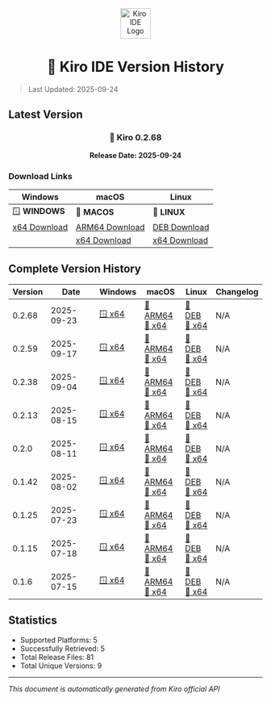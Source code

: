 <div align="center">
  <img src="./public/kiro.png" alt="Kiro IDE Logo" width="60" height="60">
  
  # 🚀 Kiro IDE Version History
</div>

> Last Updated: 2025-09-24

## Latest Version

<div align="center">

### 📌 Kiro 0.2.68

**Release Date: 2025-09-24**

</div>

### Download Links

| Windows | macOS | Linux |
|---------|-------|-------|
| 🪟 **WINDOWS** | 🍎 **MACOS** | 🐧 **LINUX** |
| [x64 Download](https://prod.download.desktop.kiro.dev/releases/202509232137-Kiro-win32-x64.exe) | [ARM64 Download](https://prod.download.desktop.kiro.dev/releases/202509232137-Kiro-dmg-darwin-arm64.dmg) | [DEB Download](https://prod.download.desktop.kiro.dev/releases/202509232137--distro-linux-x64-deb/202509232137-distro-linux-x64.deb) |
| | [x64 Download](https://prod.download.desktop.kiro.dev/releases/202509232137-Kiro-dmg-darwin-x64.dmg) | [x64 Download](https://prod.download.desktop.kiro.dev/releases/202509232137--distro-linux-x64-tar-gz/202509232137-distro-linux-x64.tar.gz) |

## Complete Version History

| Version | Date | Windows | macOS | Linux | Changelog |
|---------|------|---------|-------|-------|----------|
| 0.2.68 | 2025-09-23 | [🪟 x64](https://prod.download.desktop.kiro.dev/releases/202509232137-Kiro-win32-x64.exe) | [🍎 ARM64](https://prod.download.desktop.kiro.dev/releases/202509232137-Kiro-dmg-darwin-arm64.dmg)<br>[🍎 x64](https://prod.download.desktop.kiro.dev/releases/202509232137-Kiro-dmg-darwin-x64.dmg) | [🐧 DEB](https://prod.download.desktop.kiro.dev/releases/202509232137--distro-linux-x64-deb/202509232137-distro-linux-x64.deb)<br>[🐧 x64](https://prod.download.desktop.kiro.dev/releases/202509232137--distro-linux-x64-tar-gz/202509232137-distro-linux-x64.tar.gz) | N/A |
| 0.2.59 | 2025-09-17 | [🪟 x64](https://prod.download.desktop.kiro.dev/releases/202509172055-Kiro-win32-x64.exe) | [🍎 ARM64](https://prod.download.desktop.kiro.dev/releases/202509172055-Kiro-dmg-darwin-arm64.dmg)<br>[🍎 x64](https://prod.download.desktop.kiro.dev/releases/202509172055-Kiro-dmg-darwin-x64.dmg) | [🐧 DEB](https://prod.download.desktop.kiro.dev/releases/202509172055--distro-linux-x64-deb/202509172055-distro-linux-x64.deb)<br>[🐧 x64](https://prod.download.desktop.kiro.dev/releases/202509172055--distro-linux-x64-tar-gz/202509172055-distro-linux-x64.tar.gz) | N/A |
| 0.2.38 | 2025-09-04 | [🪟 x64](https://prod.download.desktop.kiro.dev/releases/202509032213-Kiro-win32-x64.exe) | [🍎 ARM64](https://prod.download.desktop.kiro.dev/releases/202509032213-Kiro-dmg-darwin-arm64.dmg)<br>[🍎 x64](https://prod.download.desktop.kiro.dev/releases/202509032213-Kiro-dmg-darwin-x64.dmg) | [🐧 DEB](https://prod.download.desktop.kiro.dev/releases/202509032213--distro-linux-x64-deb/202509032213-distro-linux-x64.deb)<br>[🐧 x64](https://prod.download.desktop.kiro.dev/releases/202509032213--distro-linux-x64-tar-gz/202509032213-distro-linux-x64.tar.gz) | N/A |
| 0.2.13 | 2025-08-15 | [🪟 x64](https://prod.download.desktop.kiro.dev/releases/202508150626-Kiro-win32-x64.exe) | [🍎 ARM64](https://prod.download.desktop.kiro.dev/releases/202508150626-Kiro-dmg-darwin-arm64.dmg)<br>[🍎 x64](https://prod.download.desktop.kiro.dev/releases/202508150626-Kiro-dmg-darwin-x64.dmg) | [🐧 DEB](https://prod.download.desktop.kiro.dev/releases/202508150626--distro-linux-x64-deb/202508150626-distro-linux-x64.deb)<br>[🐧 x64](https://prod.download.desktop.kiro.dev/releases/202508150626--distro-linux-x64-tar-gz/202508150626-distro-linux-x64.tar.gz) | N/A |
| 0.2.0 | 2025-08-11 | [🪟 x64](https://prod.download.desktop.kiro.dev/releases/202508110105-Kiro-win32-x64.exe) | [🍎 ARM64](https://prod.download.desktop.kiro.dev/releases/202508110105-Kiro-dmg-darwin-arm64.dmg)<br>[🍎 x64](https://prod.download.desktop.kiro.dev/releases/202508110105-Kiro-dmg-darwin-x64.dmg) | [🐧 DEB](https://prod.download.desktop.kiro.dev/releases/202508110105--distro-linux-x64-deb/202508110105-distro-linux-x64.deb)<br>[🐧 x64](https://prod.download.desktop.kiro.dev/releases/202508110105--distro-linux-x64-tar-gz/202508110105-distro-linux-x64.tar.gz) | N/A |
| 0.1.42 | 2025-08-02 | [🪟 x64](https://prod.download.desktop.kiro.dev/releases/202508020313-Kiro-win32-x64.exe) | [🍎 ARM64](https://prod.download.desktop.kiro.dev/releases/202508020230-Kiro-dmg-darwin-arm64.dmg)<br>[🍎 x64](https://prod.download.desktop.kiro.dev/releases/202508020251-Kiro-dmg-darwin-x64.dmg) | [🐧 DEB](https://prod.download.desktop.kiro.dev/releases/202508020245--distro-linux-x64-deb/202508020245-distro-linux-x64.deb)<br>[🐧 x64](https://prod.download.desktop.kiro.dev/releases/202508020245--distro-linux-x64-tar-gz/202508020245-distro-linux-x64.tar.gz) | N/A |
| 0.1.25 | 2025-07-23 | [🪟 x64](https://prod.download.desktop.kiro.dev/releases/202507232058-Kiro-win32-x64.exe) | [🍎 ARM64](https://prod.download.desktop.kiro.dev/releases/202507232015-Kiro-dmg-darwin-arm64.dmg)<br>[🍎 x64](https://prod.download.desktop.kiro.dev/releases/202507232041-Kiro-dmg-darwin-x64.dmg) | [🐧 DEB](https://prod.download.desktop.kiro.dev/releases/202507232027--distro-linux-x64-deb/202507232027-distro-linux-x64.deb)<br>[🐧 x64](https://prod.download.desktop.kiro.dev/releases/202507232027--distro-linux-x64-tar-gz/202507232027-distro-linux-x64.tar.gz) | N/A |
| 0.1.15 | 2025-07-18 | [🪟 x64](https://prod.download.desktop.kiro.dev/releases/202507180417-Kiro-win32-x64.exe) | [🍎 ARM64](https://prod.download.desktop.kiro.dev/releases/202507180224-Kiro-dmg-darwin-arm64.dmg)<br>[🍎 x64](https://prod.download.desktop.kiro.dev/releases/202507180243-Kiro-dmg-darwin-x64.dmg) | [🐧 DEB](https://prod.download.desktop.kiro.dev/releases/202507180237--distro-linux-x64-deb/202507180237-distro-linux-x64.deb)<br>[🐧 x64](https://prod.download.desktop.kiro.dev/releases/202507180237--distro-linux-x64-tar-gz/202507180237-distro-linux-x64.tar.gz) | N/A |
| 0.1.6 | 2025-07-15 | [🪟 x64](https://prod.download.desktop.kiro.dev/releases/202507160015-Kiro-win32-x64.exe) | [🍎 ARM64](https://prod.download.desktop.kiro.dev/releases/202507152330-Kiro-dmg-darwin-arm64.dmg)<br>[🍎 x64](https://prod.download.desktop.kiro.dev/releases/202507152349-Kiro-dmg-darwin-x64.dmg) | [🐧 DEB](https://prod.download.desktop.kiro.dev/releases/202507152342--distro-linux-x64-deb/202507152342-distro-linux-x64.deb)<br>[🐧 x64](https://prod.download.desktop.kiro.dev/releases/202507152342--distro-linux-x64-tar-gz/202507152342-distro-linux-x64.tar.gz) | N/A |

## Statistics

- Supported Platforms: 5
- Successfully Retrieved: 5
- Total Release Files: 81
- Total Unique Versions: 9

---

*This document is automatically generated from Kiro official API*
